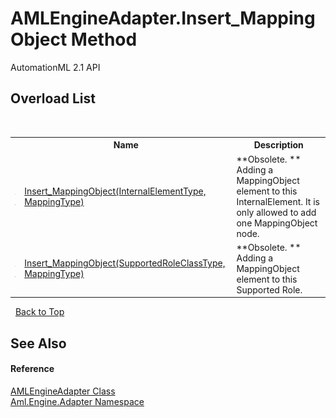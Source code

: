 # AMLEngineAdapter.Insert_MappingObject Method 
AutomationML 2.1 API 


## Overload List
&nbsp;<table><tr><th></th><th>Name</th><th>Description</th></tr><tr><td>![Public method](media/pubmethod.gif "Public method")![Static member](media/static.gif "Static member")</td><td><a href="M_Aml_Engine_Adapter_AMLEngineAdapter_Insert_MappingObject">Insert_MappingObject(InternalElementType, MappingType)</a></td><td> **Obsolete. **
Adding a MappingObject element to this InternalElement. It is only allowed to add one MappingObject node.</td></tr><tr><td>![Public method](media/pubmethod.gif "Public method")![Static member](media/static.gif "Static member")</td><td><a href="M_Aml_Engine_Adapter_AMLEngineAdapter_Insert_MappingObject_1">Insert_MappingObject(SupportedRoleClassType, MappingType)</a></td><td> **Obsolete. **
Adding a MappingObject element to this Supported Role.</td></tr></table>&nbsp;
<a href="#amlengineadapter.insert_mappingobject-method">Back to Top</a>

## See Also


#### Reference
<a href="T_Aml_Engine_Adapter_AMLEngineAdapter">AMLEngineAdapter Class</a><br /><a href="N_Aml_Engine_Adapter">Aml.Engine.Adapter Namespace</a><br />